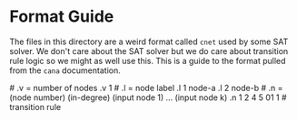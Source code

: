 # Format Guide

The files in this directory are a weird format called `cnet` used by some SAT
solver. We don't care about the SAT solver but we do care about transition rule
logic so we might as well use this. This is a guide to the format pulled from
the `cana` documentation.

\# .v = number of nodes
.v 1
\# .l = node label
.l 1 node-a
.l 2 node-b
\# .n = (node number) (in-degree) (input node 1) … (input node k)
.n 1 2 4 5
01 1 # transition rule